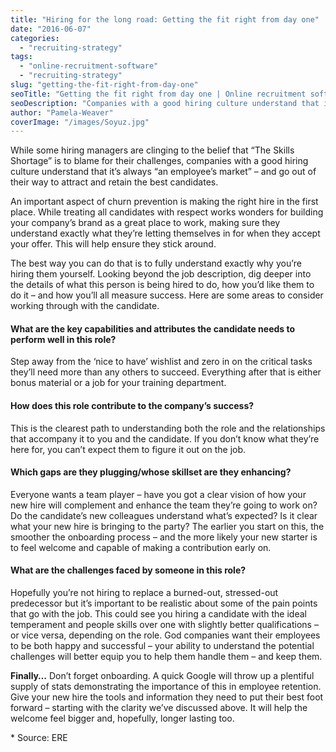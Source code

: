 ```yaml
---
title: "Hiring for the long road: Getting the fit right from day one"
date: "2016-06-07"
categories:
  - "recruiting-strategy"
tags:
  - "online-recruitment-software"
  - "recruiting-strategy"
slug: "getting-the-fit-right-from-day-one"
seoTitle: "Getting the fit right from day one | Online recruitment software"
seoDescription: "Companies with a good hiring culture understand that it’s always “an employee’s market” – and go out of their way to attract and retain the best candidates."
author: "Pamela-Weaver"
coverImage: "/images/Soyuz.jpg"
---
```


While some hiring managers are clinging to the belief that “The Skills Shortage” is to blame for their challenges, companies with a good hiring culture understand that it’s always “an employee’s market” – and go out of their way to attract and retain the best candidates.

An important aspect of churn prevention is making the right hire in the first place. While treating all candidates with respect works wonders for building your company’s brand as a great place to work, making sure they understand exactly what they’re letting themselves in for when they accept your offer. This will help ensure they stick around.

The best way you can do that is to fully understand exactly why you’re hiring them yourself. Looking beyond the job description, dig deeper into the details of what this person is being hired to do, how you’d like them to do it – and how you’ll all measure success. Here are some areas to consider working through with the candidate.

#### What are the key capabilities and attributes the candidate needs to perform well in this role?

Step away from the ‘nice to have’ wishlist and zero in on the critical tasks they’ll need more than any others to succeed. Everything after that is either bonus material or a job for your training department.

#### How does this role contribute to the company’s success?

This is the clearest path to understanding both the role and the relationships that accompany it to you and the candidate. If you don’t know what they’re here for, you can’t expect them to figure it out on the job.

#### Which gaps are they plugging/whose skillset are they enhancing?

Everyone wants a team player – have you got a clear vision of how your new hire will complement and enhance the team they’re going to work on? Do the candidate’s new colleagues understand what’s expected? Is it clear what your new hire is bringing to the party? The earlier you start on this, the smoother the onboarding process – and the more likely your new starter is to feel welcome and capable of making a contribution early on.

#### What are the challenges faced by someone in this role?

Hopefully you’re not hiring to replace a burned-out, stressed-out predecessor but it’s important to be realistic about some of the pain points that go with the job. This could see you hiring a candidate with the ideal temperament and people skills over one with slightly better qualifications – or vice versa, depending on the role. God companies want their employees to be both happy and successful – your ability to understand the potential challenges will better equip you to help them handle them – and keep them.

**Finally…** Don’t forget onboarding. A quick Google will throw up a plentiful supply of stats demonstrating the importance of this in employee retention. Give your new hire the tools and information they need to put their best foot forward – starting with the clarity we’ve discussed above. It will help the welcome feel bigger and, hopefully, longer lasting too.

\* Source: ERE
